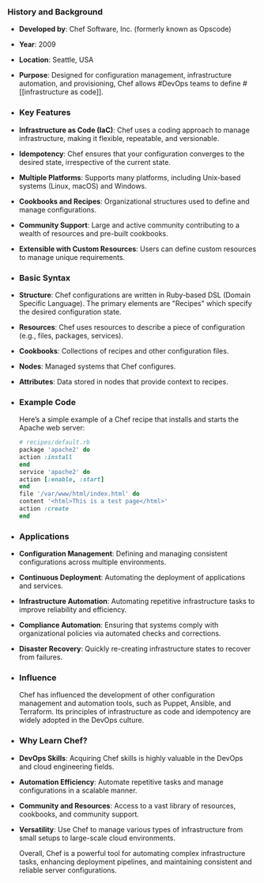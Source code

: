 ### **History and Background**
- **Developed by**: Chef Software, Inc. (formerly known as Opscode)
- **Year**: 2009
- **Location**: Seattle, USA
- **Purpose**: Designed for configuration management, infrastructure automation, and provisioning, Chef allows #DevOps teams to define #[[infrastructure as code]].
- ### **Key Features**
- **Infrastructure as Code (IaC)**: Chef uses a coding approach to manage infrastructure, making it flexible, repeatable, and versionable.
- **Idempotency**: Chef ensures that your configuration converges to the desired state, irrespective of the current state.
- **Multiple Platforms**: Supports many platforms, including Unix-based systems (Linux, macOS) and Windows.
- **Cookbooks and Recipes**: Organizational structures used to define and manage configurations.
- **Community Support**: Large and active community contributing to a wealth of resources and pre-built cookbooks.
- **Extensible with Custom Resources**: Users can define custom resources to manage unique requirements.
- ### **Basic Syntax**
- **Structure**: Chef configurations are written in Ruby-based DSL (Domain Specific Language). The primary elements are "Recipes" which specify the desired configuration state.
- **Resources**: Chef uses resources to describe a piece of configuration (e.g., files, packages, services).
- **Cookbooks**: Collections of recipes and other configuration files.
- **Nodes**: Managed systems that Chef configures.
- **Attributes**: Data stored in nodes that provide context to recipes.
- ### **Example Code**
  
  Here’s a simple example of a Chef recipe that installs and starts the Apache web server:
  
  ```ruby
  # recipes/default.rb
  package 'apache2' do
  action :install
  end
  service 'apache2' do
  action [:enable, :start]
  end
  file '/var/www/html/index.html' do
  content '<html>This is a test page</html>'
  action :create
  end
  ```
- ### **Applications**
- **Configuration Management**: Defining and managing consistent configurations across multiple environments.
- **Continuous Deployment**: Automating the deployment of applications and services.
- **Infrastructure Automation**: Automating repetitive infrastructure tasks to improve reliability and efficiency.
- **Compliance Automation**: Ensuring that systems comply with organizational policies via automated checks and corrections.
- **Disaster Recovery**: Quickly re-creating infrastructure states to recover from failures.
- ### **Influence**
  
  Chef has influenced the development of other configuration management and automation tools, such as Puppet, Ansible, and Terraform. Its principles of infrastructure as code and idempotency are widely adopted in the DevOps culture.
- ### **Why Learn Chef?**
- **DevOps Skills**: Acquiring Chef skills is highly valuable in the DevOps and cloud engineering fields.
- **Automation Efficiency**: Automate repetitive tasks and manage configurations in a scalable manner.
- **Community and Resources**: Access to a vast library of resources, cookbooks, and community support.
- **Versatility**: Use Chef to manage various types of infrastructure from small setups to large-scale cloud environments.
  
  Overall, Chef is a powerful tool for automating complex infrastructure tasks, enhancing deployment pipelines, and maintaining consistent and reliable server configurations.